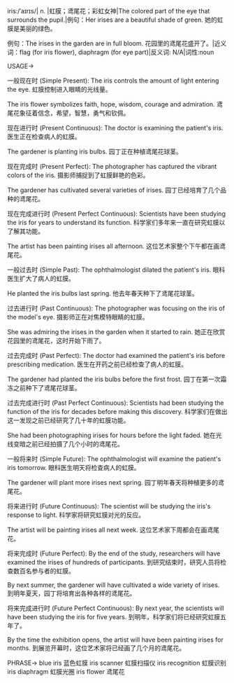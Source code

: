 iris:/ˈaɪrɪs/| n. |虹膜；鸢尾花；彩虹女神|The colored part of the eye that surrounds the pupil.|例句：Her irises are a beautiful shade of green. 她的虹膜是美丽的绿色。

例句：The irises in the garden are in full bloom. 花园里的鸢尾花盛开了。|近义词：flag (for iris flower), diaphragm (for eye part)|反义词: N/A|词性:noun

USAGE->

一般现在时 (Simple Present):
The iris controls the amount of light entering the eye.  虹膜控制进入眼睛的光线量。

The iris flower symbolizes faith, hope, wisdom, courage and admiration. 鸢尾花象征着信念，希望，智慧，勇气和钦佩。


现在进行时 (Present Continuous):
The doctor is examining the patient's iris. 医生正在检查病人的虹膜。

The gardener is planting iris bulbs. 园丁正在种植鸢尾花球茎。


现在完成时 (Present Perfect):
The photographer has captured the vibrant colors of the iris. 摄影师捕捉到了虹膜鲜艳的色彩。

The gardener has cultivated several varieties of irises. 园丁已经培育了几个品种的鸢尾花。


现在完成进行时 (Present Perfect Continuous):
Scientists have been studying the iris for years to understand its function. 科学家们多年来一直在研究虹膜以了解其功能。

The artist has been painting irises all afternoon.  这位艺术家整个下午都在画鸢尾花。


一般过去时 (Simple Past):
The ophthalmologist dilated the patient's iris. 眼科医生扩大了病人的虹膜。

He planted the iris bulbs last spring. 他去年春天种下了鸢尾花球茎。


过去进行时 (Past Continuous):
The photographer was focusing on the iris of the model's eye. 摄影师正在对焦模特眼睛的虹膜。

She was admiring the irises in the garden when it started to rain.  她正在欣赏花园里的鸢尾花，这时开始下雨了。


过去完成时 (Past Perfect):
The doctor had examined the patient's iris before prescribing medication. 医生在开药之前已经检查了病人的虹膜。

The gardener had planted the iris bulbs before the first frost. 园丁在第一次霜冻之前种下了鸢尾花球茎。


过去完成进行时 (Past Perfect Continuous):
Scientists had been studying the function of the iris for decades before making this discovery.  科学家们在做出这一发现之前已经研究了几十年的虹膜功能。

She had been photographing irises for hours before the light faded.  她在光线变暗之前已经拍摄了几个小时的鸢尾花。


一般将来时 (Simple Future):
The ophthalmologist will examine the patient's iris tomorrow. 眼科医生明天将检查病人的虹膜。

The gardener will plant more irises next spring. 园丁明年春天将种植更多的鸢尾花。


将来进行时 (Future Continuous):
The scientist will be studying the iris's response to light. 科学家将研究虹膜对光的反应。

The artist will be painting irises all next week.  这位艺术家下周都会在画鸢尾花。


将来完成时 (Future Perfect):
By the end of the study, researchers will have examined the irises of hundreds of participants. 到研究结束时，研究人员将检查数百名参与者的虹膜。

By next summer, the gardener will have cultivated a wide variety of irises. 到明年夏天，园丁将培育出各种各样的鸢尾花。


将来完成进行时 (Future Perfect Continuous):
By next year, the scientists will have been studying the iris for five years. 到明年，科学家们将已经研究虹膜五年了。

By the time the exhibition opens, the artist will have been painting irises for months. 到展览开幕时，这位艺术家将已经画了几个月的鸢尾花。


PHRASE->
blue iris 蓝色虹膜
iris scanner 虹膜扫描仪
iris recognition 虹膜识别
iris diaphragm 虹膜光圈
iris flower 鸢尾花
